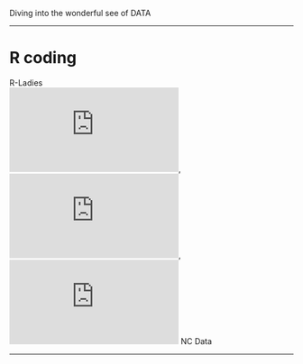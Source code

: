 Diving into the wonderful see of DATA

__________________________________________

# R coding


R-Ladies\
![Basics]( https://github.com/RosanaFSS/Timeline/blob/R-coding/01%20%20R%20B%C3%A1sico.%20ago%202019.pdf), 
![Intermediate]( https://github.com/RosanaFSS/Timeline/blob/R-coding/02%20%20R%20Intermedi%C3%A1rio%2C%20set%202019.pdf),
![Advanced]( https://github.com/RosanaFSS/Timeline/blob/R-coding/03%20%20R%20Avan%C3%A7ado%2C%20set%202019.pdf)
NC Data

__________________________________________
